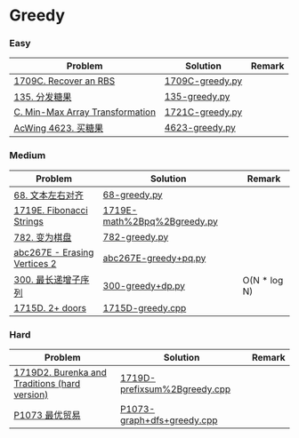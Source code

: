 # Greedy

### Easy

| Problem | Solution | Remark |
| ------- | -------- | ------ |
| [1709C. Recover an RBS](https://codeforces.com/contest/1709/problem/C)  | [1709C-greedy.py](https://github.com/chuzhumin98/PythonForMillions/blob/main/Codeforces/1709/1709C-greedy.py) |        |
| [135. 分发糖果](https://leetcode.cn/problems/candy/) | [135-greedy.py](https://github.com/chuzhumin98/PythonForMillions/blob/main/LeetCode/135-greedy.py) |  |
| [C. Min-Max Array Transformation](https://codeforces.com/contest/1721/problem/C) | [1721C-greedy.py](https://github.com/chuzhumin98/PythonForMillions/blob/main/Codeforces/1721/1721C-greedy.py) |  |
| [AcWing 4623. 买糖果](https://www.acwing.com/problem/content/4626/) | [4623-greedy.py](https://github.com/chuzhumin98/PythonForMillions/blob/main/AcWing/4623-greedy.py) |  |



### Medium

| Problem                                                      | Solution                                                     | Remark |
| ------------------------------------------------------------ | ------------------------------------------------------------ | ------ |
| [68. 文本左右对齐](https://leetcode.cn/problems/text-justification/)  | [68-greedy.py](https://github.com/chuzhumin98/PythonForMillions/blob/main/LeetCode/68-greedy.py) |        |
| [1719E. Fibonacci Strings](https://codeforces.com/contest/1719/problem/E) | [1719E-math%2Bpq%2Bgreedy.py](https://github.com/chuzhumin98/PythonForMillions/blob/main/Codeforces/1719/1719E-math%2Bpq%2Bgreedy.py) | |
| [782. 变为棋盘](https://leetcode.cn/problems/transform-to-chessboard/) | [782-greedy.py](https://github.com/chuzhumin98/PythonForMillions/blob/main/LeetCode/782-greedy.py) |  |
| [abc267E - Erasing Vertices 2](https://atcoder.jp/contests/abc267/tasks/abc267_e) | [abc267E-greedy+pq.py](https://github.com/chuzhumin98/PythonForMillions/blob/main/AtCoder/abc267/abc267E-greedy%2Bpq.py) |  |
| [300. 最长递增子序列](https://leetcode.cn/problems/longest-increasing-subsequence/) | [300-greedy+dp.py](https://github.com/chuzhumin98/PythonForMillions/blob/main/LeetCode/300-greedy%2Bdp.py) | O(N * log N) |
| [1715D. 2+ doors](https://codeforces.com/contest/1715/problem/D) | [1715D-greedy.cpp](https://github.com/chuzhumin98/PythonForMillions/blob/main/Codeforces/1715/1715D-greedy.cpp) |  |



### Hard

| Problem | Solution | Remark |
| ------- | -------- | ------ |
| [1719D2. Burenka and Traditions (hard version)](https://codeforces.com/contest/1719/problem/D2)  | [1719D-prefixsum%2Bgreedy.cpp](https://github.com/chuzhumin98/PythonForMillions/blob/main/Codeforces/1719/1719D-prefixsum%2Bgreedy.cpp)  |        |
| [P1073 最优贸易](https://www.luogu.com.cn/problem/P1073) | [P1073-graph+dfs+greedy.cpp](https://github.com/chuzhumin98/PythonForMillions/blob/main/luogu/P1073-graph%2Bdfs%2Bgreedy.cpp) | |